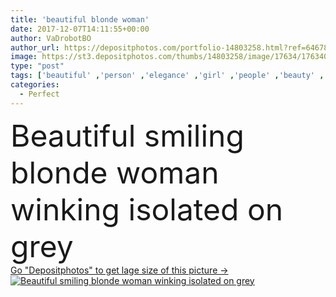 ```yaml
---
title: 'beautiful blonde woman'
date: 2017-12-07T14:11:55+00:00
author: VaDrobotBO
author_url: https://depositphotos.com/portfolio-14803258.html?ref=64678756
image: https://st3.depositphotos.com/thumbs/14803258/image/17634/176340902/api_thumb_450.jpg?forcejpeg=true
type: "post"
tags: ['beautiful' ,'person' ,'elegance' ,'girl' ,'people' ,'beauty' ,'model' ,'cheerful' ,'portrait' ,'smile' ,'european' ,'elegant' ,'lovely' ,'woman' ,'makeup' ,'skincare' ,'blonde' ,'charming' ,'alone' ,'attractive' ,'gorgeous' ,'posing' ,'haircare' ,'modeling' ,'glamorous' ,'winking' ,'wink' ,'Studio Shot' ,'beautiful woman' ,'skin care' ,'isolated on grey' ,'perfect skin' ,'caucasian woman' ,'clean face' ]
categories: 
  - Perfect
---
```

<div aling="center">
            <font size="60"> Beautiful smiling blonde woman winking isolated on grey</font>   
</div>
<div>
    <a href='https://st3.depositphotos.com/thumbs/14803258/image/17634/176340902/api_thumb_450.jpg?forcejpeg=true?ref=64678756' target=_blank > Go "Depositphotos" to get lage size of this picture ->
        <img href='https://st3.depositphotos.com/thumbs/14803258/image/17634/176340902/api_thumb_450.jpg?forcejpeg=true?ref=64678756' src='https://st3.depositphotos.com/14803258/17634/i/950/depositphotos_176340902-stock-photo-beautiful-blonde-woman.jpg?forcejpeg=true' alt='Beautiful smiling blonde woman winking isolated on grey' >
    </a>
</div>
